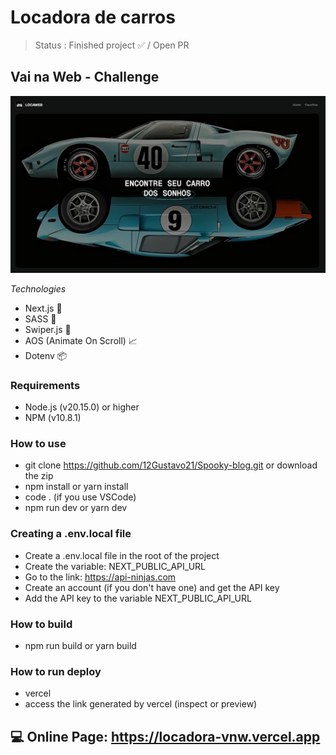 # Locadora de carros

> Status : Finished project ✅ / Open PR

## Vai na Web - Challenge

<img width ='800px' src ='src/app/assets/img/home-print.jpg' />

_Technologies_

- Next.js 🚀
- SASS 🎨
- Swiper.js 🔄
- AOS (Animate On Scroll) 📈
- Dotenv 📦

### Requirements
- Node.js (v20.15.0) or higher
- NPM (v10.8.1)

### How to use

- git clone https://github.com/12Gustavo21/Spooky-blog.git or download the zip
- npm install or yarn install
- code . (if you use VSCode)
- npm run dev or yarn dev

### Creating a .env.local file

- Create a .env.local file in the root of the project
- Create the variable: NEXT_PUBLIC_API_URL
- Go to the link: https://api-ninjas.com
- Create an account (if you don't have one) and get the API key 
- Add the API key to the variable NEXT_PUBLIC_API_URL

### How to build

- npm run build or yarn build

### How to run deploy

- vercel
- access the link generated by vercel (inspect or preview)

## 💻 Online Page: https://locadora-vnw.vercel.app